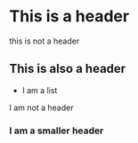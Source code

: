 # This is a header

this is not a header

## This is also a header

* I am a list

I am not a header

### I am a smaller header